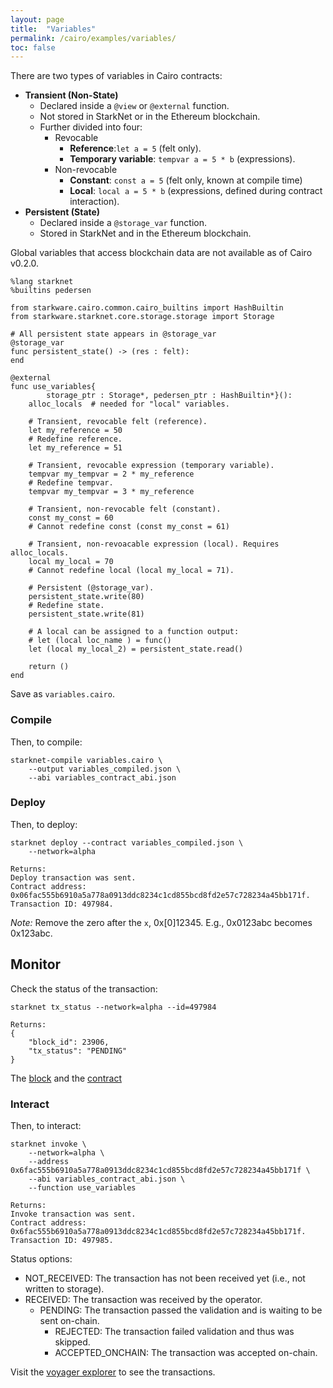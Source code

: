```yaml
---
layout: page
title:  "Variables"
permalink: /cairo/examples/variables/
toc: false
---
```


There are two types of variables in Cairo contracts:

- **Transient (Non-State)**
    - Declared inside a `@view` or `@external` function.
    - Not stored in StarkNet or in the Ethereum blockchain.
    - Further divided into four:
        - Revocable
            - **Reference**:`let a = 5` (felt only).
            - **Temporary variable**: `tempvar a = 5 * b` (expressions).
        - Non-revocable
            - **Constant**: `const a = 5` (felt only, known at compile time)
            - **Local**: `local a = 5 * b` (expressions, defined during contract interaction).
- **Persistent (State)**
    - Declared inside a `@storage_var` function.
    - Stored in StarkNet and in the Ethereum blockchain.

Global variables that access blockchain data are not available as of Cairo v0.2.0.

```
%lang starknet
%builtins pedersen

from starkware.cairo.common.cairo_builtins import HashBuiltin
from starkware.starknet.core.storage.storage import Storage

# All persistent state appears in @storage_var
@storage_var
func persistent_state() -> (res : felt):
end

@external
func use_variables{
        storage_ptr : Storage*, pedersen_ptr : HashBuiltin*}():
    alloc_locals  # needed for "local" variables.

    # Transient, revocable felt (reference).
    let my_reference = 50
    # Redefine reference.
    let my_reference = 51

    # Transient, revocable expression (temporary variable).
    tempvar my_tempvar = 2 * my_reference
    # Redefine tempvar.
    tempvar my_tempvar = 3 * my_reference

    # Transient, non-revocable felt (constant).
    const my_const = 60
    # Cannot redefine const (const my_const = 61)

    # Transient, non-revoacable expression (local). Requires alloc_locals.
    local my_local = 70
    # Cannot redefine local (local my_local = 71).

    # Persistent (@storage_var).
    persistent_state.write(80)
    # Redefine state.
    persistent_state.write(81)

    # A local can be assigned to a function output:
    # let (local loc_name ) = func()
    let (local my_local_2) = persistent_state.read()

    return ()
end

```
Save as `variables.cairo`.

### Compile

Then, to compile:
```
starknet-compile variables.cairo \
    --output variables_compiled.json \
    --abi variables_contract_abi.json
```
### Deploy

Then, to deploy:
```
starknet deploy --contract variables_compiled.json \
    --network=alpha

Returns:
Deploy transaction was sent.
Contract address: 0x06fac555b6910a5a778a0913ddc8234c1cd855bcd8fd2e57c728234a45bb171f.
Transaction ID: 497984.
```

*Note:* Remove the zero after the `x`, 0x[0]12345. E.g., 0x0123abc becomes 0x123abc.

## Monitor

Check the status of the transaction:

```
starknet tx_status --network=alpha --id=497984

Returns:
{
    "block_id": 23906,
    "tx_status": "PENDING"
}
```
The [block](https://voyager.online/block/23906) and the
[contract](https://voyager.online/contract/0x6fac555b6910a5a778a0913ddc8234c1cd855bcd8fd2e57c728234a45bb171f)

### Interact

Then, to interact:

```
starknet invoke \
    --network=alpha \
    --address 0x6fac555b6910a5a778a0913ddc8234c1cd855bcd8fd2e57c728234a45bb171f \
    --abi variables_contract_abi.json \
    --function use_variables

Returns:
Invoke transaction was sent.
Contract address: 0x6fac555b6910a5a778a0913ddc8234c1cd855bcd8fd2e57c728234a45bb171f.
Transaction ID: 497985.
```

Status options:

- NOT_RECEIVED: The transaction has not been received yet (i.e., not written to storage).
- RECEIVED: The transaction was received by the operator.
    - PENDING: The transaction passed the validation and is waiting to be sent on-chain.
        - REJECTED: The transaction failed validation and thus was skipped.
        - ACCEPTED_ONCHAIN: The transaction was accepted on-chain.


Visit the [voyager explorer](https://voyager.online/) to see the transactions.